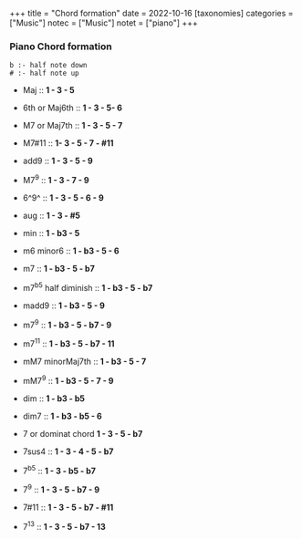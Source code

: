 +++
title = "Chord formation"
date = 2022-10-16
[taxonomies]
categories = ["Music"]
notec = ["Music"]
notet = ["piano"]
+++

### Piano Chord formation 

```
b :- half note down
# :- half note up
```

* Maj ::
**1 - 3 - 5**


* 6th or Maj6th ::
**1 - 3 - 5- 6**



* M7 or Maj7th ::
**1 - 3 - 5 - 7**



* M7#11 ::
**1- 3 - 5 - 7 - #11**


* add9 ::
**1 - 3 - 5 - 9**


* M7<sup>9</sup> ::
**1 - 3 - 7 - 9**


* 6^9^ ::
**1 - 3 - 5 - 6 - 9**


* aug ::
**1 - 3 - #5**

* min ::
**1 - b3 - 5**


* m6 minor6 ::
**1 - b3 - 5 - 6**


* m7  ::
**1 - b3 - 5 - b7**

* m7<sup>b5</sup> half diminish ::
**1 - b3 - 5 - b7**

* madd9 ::
**1 - b3 - 5 - 9**

* m7<sup>9</sup> ::
**1 - b3 - 5 - b7 - 9**

* m7<sup>11</sup> ::
**1 - b3 - 5 - b7 - 11**

* mM7 minorMaj7th ::
**1 - b3 - 5 - 7**

* mM7<sup>9</sup> ::
**1 - b3 - 5 - 7 - 9**

* dim :: 
**1 - b3 - b5**

* dim7 ::
**1 - b3 - b5 - 6**

* 7 or dominat chord
**1 - 3 - 5 - b7**

* 7sus4 ::
**1 - 3 - 4 - 5 - b7**

* 7<sup>b5</sup> ::
**1 - 3 - b5 - b7**

* 7<sup>9</sup> ::
**1 - 3 - 5 - b7 - 9**

* 7#11 ::
**1 - 3 - 5 - b7 - #11**

* 7<sup>13</sup> ::
**1 - 3 - 5 - b7 - 13**
